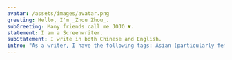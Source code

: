 ```yaml
---
avatar: /assets/images/avatar.png
greeting: Hello, I'm _Zhou Zhou_.
subGreeting: Many friends call me JOJO ♥️.
statement: I am a Screenwriter.
subStatement: I write in both Chinese and English.
intro: "As a writer, I have the following tags: Asian (particularly female) narrative, cross-culture thematic, drama, historical, and Wuxia. This is my small screenwriting blog. I'll post some pieces here as a sort of screenwriting notebook."
---
```

